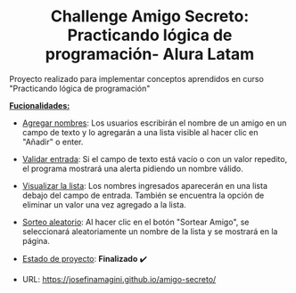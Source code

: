 <h1 align="center"> Challenge Amigo Secreto: Practicando lógica de programación- Alura Latam </h1>
<p> Proyecto realizado para implementar conceptos aprendidos en curso "Practicando lógica de programación"</p>

<p> <strong><ins>Fucionalidades:</ins></strong></p>

<p>
  
* <ins>Agregar nombres</ins>: Los usuarios escribirán el nombre de un amigo en un campo de texto y lo agregarán a una lista visible al hacer clic en "Añadir" o enter.

* <ins>Validar entrada</ins>: Si el campo de texto está vacío o con un valor repedito, el programa mostrará una alerta pidiendo un nombre válido.

* <ins>Visualizar la lista</ins>: Los nombres ingresados aparecerán en una lista debajo del campo de entrada. También se encuentra la opción de eliminar un valor una vez agregado a la lista.

* <ins>Sorteo aleatorio</ins>: Al hacer clic en el botón "Sortear Amigo", se seleccionará aleatoriamente un nombre de la lista y se mostrará en la página.

* <ins>Estado de proyecto</ins>: **Finalizado** :heavy_check_mark:
* URL: https://josefinamagini.github.io/amigo-secreto/
</p>

